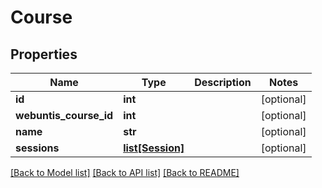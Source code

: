 # Course

## Properties
Name | Type | Description | Notes
------------ | ------------- | ------------- | -------------
**id** | **int** |  | [optional] 
**webuntis_course_id** | **int** |  | [optional] 
**name** | **str** |  | [optional] 
**sessions** | [**list[Session]**](Session.md) |  | [optional] 

[[Back to Model list]](../README.md#documentation-for-models) [[Back to API list]](../README.md#documentation-for-api-endpoints) [[Back to README]](../README.md)


